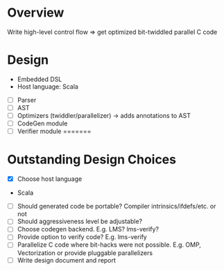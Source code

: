 Overview
========
Write high-level control flow => get optimized bit-twiddled parallel C code

Design
======
* Embedded DSL
 * Host language: Scala
 - [ ] Parser
 - [ ] AST
 - [ ] Optimizers (twiddler/parallelizer) -> adds annotations to AST
 - [ ] CodeGen module
 - [ ] Verifier module
=======

Outstanding Design Choices
==========================
- [x] Choose host language
 - Scala
- [ ] Should generated code be portable? Compiler intrinsics/ifdefs/etc. or not
- [ ] Should aggressiveness level be adjustable?
- [ ] Choose codegen backend. E.g. LMS? lms-verify?
- [ ] Provide option to verify code? E.g. lms-verify
- [ ] Parallelize C code where bit-hacks were not possible. E.g. OMP, Vectorization or provide pluggable parallelizers
- [ ] Write design document and report